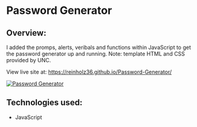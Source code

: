 # Password Generator

## Overview: 

I added the promps, alerts, veribals and functions within JavaScript to get the password generator up and running. Note: template HTML and CSS provided by UNC. 

View live site at: https://reinholz36.github.io/Password-Generator/

<a href="https://reinholz36.github.io/Password-Generator/">
<img src= "./assets/images/2021-12-02 16_01_19-Password Generator" alt="Password Generator">
</a>
 
## Technologies used: 
  * JavaScript
